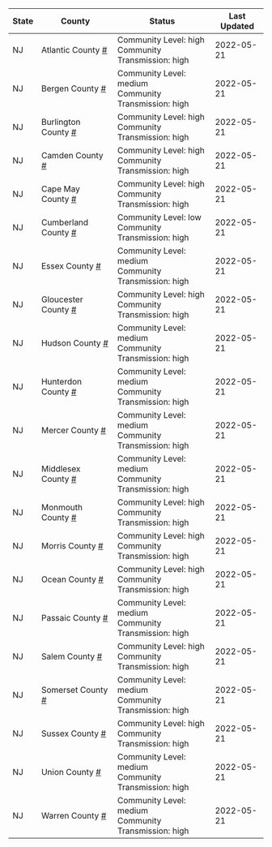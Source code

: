 State | County | Status | Last Updated
--- | --- | --- | --- 
NJ | Atlantic County <a href="#atlantic_county">#</a> | <a name="atlantic_county"></a>Community Level: high<br/>Community Transmission: high | 2022-05-21
NJ | Bergen County <a href="#bergen_county">#</a> | <a name="bergen_county"></a>Community Level: medium<br/>Community Transmission: high | 2022-05-21
NJ | Burlington County <a href="#burlington_county">#</a> | <a name="burlington_county"></a>Community Level: high<br/>Community Transmission: high | 2022-05-21
NJ | Camden County <a href="#camden_county">#</a> | <a name="camden_county"></a>Community Level: high<br/>Community Transmission: high | 2022-05-21
NJ | Cape May County <a href="#cape_may_county">#</a> | <a name="cape_may_county"></a>Community Level: high<br/>Community Transmission: high | 2022-05-21
NJ | Cumberland County <a href="#cumberland_county">#</a> | <a name="cumberland_county"></a>Community Level: low<br/>Community Transmission: high | 2022-05-21
NJ | Essex County <a href="#essex_county">#</a> | <a name="essex_county"></a>Community Level: medium<br/>Community Transmission: high | 2022-05-21
NJ | Gloucester County <a href="#gloucester_county">#</a> | <a name="gloucester_county"></a>Community Level: high<br/>Community Transmission: high | 2022-05-21
NJ | Hudson County <a href="#hudson_county">#</a> | <a name="hudson_county"></a>Community Level: medium<br/>Community Transmission: high | 2022-05-21
NJ | Hunterdon County <a href="#hunterdon_county">#</a> | <a name="hunterdon_county"></a>Community Level: medium<br/>Community Transmission: high | 2022-05-21
NJ | Mercer County <a href="#mercer_county">#</a> | <a name="mercer_county"></a>Community Level: medium<br/>Community Transmission: high | 2022-05-21
NJ | Middlesex County <a href="#middlesex_county">#</a> | <a name="middlesex_county"></a>Community Level: medium<br/>Community Transmission: high | 2022-05-21
NJ | Monmouth County <a href="#monmouth_county">#</a> | <a name="monmouth_county"></a>Community Level: high<br/>Community Transmission: high | 2022-05-21
NJ | Morris County <a href="#morris_county">#</a> | <a name="morris_county"></a>Community Level: high<br/>Community Transmission: high | 2022-05-21
NJ | Ocean County <a href="#ocean_county">#</a> | <a name="ocean_county"></a>Community Level: high<br/>Community Transmission: high | 2022-05-21
NJ | Passaic County <a href="#passaic_county">#</a> | <a name="passaic_county"></a>Community Level: medium<br/>Community Transmission: high | 2022-05-21
NJ | Salem County <a href="#salem_county">#</a> | <a name="salem_county"></a>Community Level: high<br/>Community Transmission: high | 2022-05-21
NJ | Somerset County <a href="#somerset_county">#</a> | <a name="somerset_county"></a>Community Level: medium<br/>Community Transmission: high | 2022-05-21
NJ | Sussex County <a href="#sussex_county">#</a> | <a name="sussex_county"></a>Community Level: high<br/>Community Transmission: high | 2022-05-21
NJ | Union County <a href="#union_county">#</a> | <a name="union_county"></a>Community Level: medium<br/>Community Transmission: high | 2022-05-21
NJ | Warren County <a href="#warren_county">#</a> | <a name="warren_county"></a>Community Level: medium<br/>Community Transmission: high | 2022-05-21
